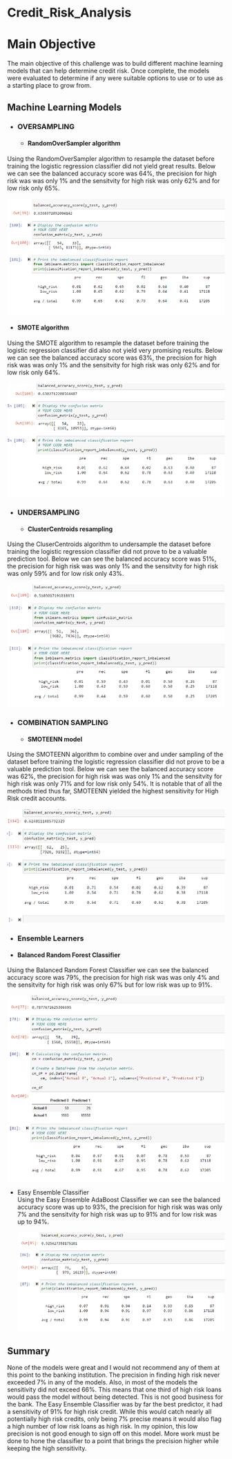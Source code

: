 # Credit_Risk_Analysis

# Main Objective

 The main objective of this challenge was to build different machine learning models that can help determine credit risk. Once complete, the models were evaluated to determine if any were suitable options to use or to use as a starting place to grow from.


## Machine Learning Models

- ### OVERSAMPLING
  
  - #### RandomOverSampler algorithm<br />
Using the RandomOverSampler algorithm to resample the dataset before training the logistic regression classifier did not yield great results. Below we can see the balanced      accuracy score was 64%, the precision for high risk was was only 1% and the sensitvity for high risk  was only 62% and for low risk only 65%.
    <br /><br />
    <img src = https://github.com/AaronAKTX/Credit_Risk_Analysis/blob/main/Resources/RandomOverSampler.PNG> <br />

  - #### SMOTE algorithm  <br />
Using the SMOTE algorithm to resample the dataset before training the logistic regression classifier did also not yield very promising results. Below we can see the balanced      accuracy score was 63%, the precision for high risk was was only 1% and the sensitvity for high risk  was only 62% and for low risk only 64%.
    <br /><br />
    <img src = https://github.com/AaronAKTX/Credit_Risk_Analysis/blob/main/Resources/SMOTE%20Oversampling.PNG> <br />

- ### UNDERSAMPLING

  - #### ClusterCentroids resampling<br />
Using the CluserCentroids algorithm to undersample the dataset before training the logistic regression classifier did not prove to be a valuable prediction tool. Below we can see the balanced accuracy score was 51%, the precision for high risk was was only 1% and the sensitvity for high risk  was only 59% and for low risk only 43%.
    <br /><br />
    <img src = https://github.com/AaronAKTX/Credit_Risk_Analysis/blob/main/Resources/ClusterCentroids.PNG> <br />

- ### COMBINATION SAMPLING
  
  - #### SMOTEENN model<br />
Using the SMOTEENN algorithm to combine over and under sampling of the dataset before training the logistic regression classifier did not prove to be a valuable prediction tool. Below we can see the balanced accuracy score was 62%, the precision for high risk was was only 1% and the sensitvity for high risk was only 71% and for low risk only 54%. It is notable that of all the methods tried thus far, SMOTEENN yielded the highest sensitivity for High Risk credit accounts.
    <br /><br />
    <img src = https://github.com/AaronAKTX/Credit_Risk_Analysis/blob/main/Resources/SMOTEENN.PNG> <br />

- ### Ensemble Learners

- #### Balanced Random Forest Classifier <br />
Using the Balanced Random Forest Classifier we can see the balanced accuracy score was 79%, the precision for high risk was was only 4% and the sensitvity for high risk was only 67% but for low risk was up to 91%.
    <br /><br />
    <img src = https://github.com/AaronAKTX/Credit_Risk_Analysis/blob/main/Resources/BalancedRandomForest.PNG> <br />

- Easy Ensemble Classifier<br />
Using the Easy Ensemble AdaBoost Classifier we can see the balanced accuracy score was up to 93%, the precision for high risk was was only 7% and the sensitvity for high risk was up to 91% and for low risk was up to 94%.
    <br /><br />
    <img src = https://github.com/AaronAKTX/Credit_Risk_Analysis/blob/main/Resources/EasyEnsemble.PNG> <br />
    
## Summary
None of the models were great and I would not recommend any of them at this point to the banking institution. The precision in finding high risk never exceeded 7% in any of the models.  Also, in most of the models the sensitivity did not exceed 66%. This means that one third of high risk loans would pass the model without being detected. This is not good business for the bank. The Easy Ensemble Classifier was by far the best predictor, it had a sensitivity of 91% for high risk credit. While this would catch nearly all potentially high risk credits, only being 7% precise means it would also flag a high number of low risk loans as high risk. In my opinion, this low precision is not good enough to sign off on this model. More work must be done to hone the classifier to a point that brings the precision higher while keeping the high sensitivity.

    
    
